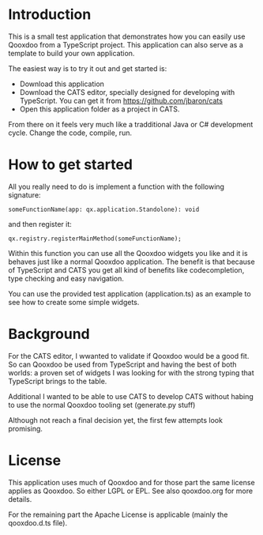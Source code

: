 Introduction
============

This is a small test application that demonstrates how you can easily use Qooxdoo from 
a TypeScript project. This application can also serve as a template to build your own application.

The easiest way is to try it out and get started is:

- Download this application
- Download the CATS editor, specially designed for developing with TypeScript.
  You can get it from https://github.com/jbaron/cats
- Open this application folder as a project in CATS.

From there on it feels very much like a tradditional Java or C# development cycle. 
Change the code, compile, run.

How to get started
==================

All you really need to do is implement a function with the following signature: 

    someFunctionName(app: qx.application.Standolone): void

and then register it:

    qx.registry.registerMainMethod(someFunctionName);

Within this function you can use all the Qooxdoo widgets you like and it is behaves 
just like a normal Qooxdoo application. The benefit is that because of TypeScript and 
CATS you get all kind of benefits like codecompletion, type checking and easy navigation.

You can use the provided test application (application.ts) as an example to see how to 
create some simple widgets.


Background
==========

For the CATS editor, I wwanted to validate if Qooxdoo would be a good fit. So can Qooxdoo be used from 
TypeScript and having the best of both worlds: a proven set of widgets I was looking for with the 
strong typing that TypeScript brings to the table.

Additional I wanted to be able to use CATS to develop CATS without habing to use the normal Qooxdoo tooling set (generate.py stuff)

Although not reach a final decision yet, the first few attempts look promising.


License
=======

This application uses much of Qooxdoo and for those part the same license applies as Qooxdoo. So either LGPL or EPL.
See also qooxdoo.org for more details.

For the remaining part the Apache License is applicable (mainly the qooxdoo.d.ts file).


